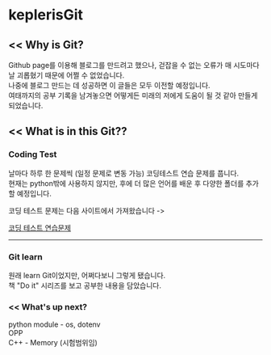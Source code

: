 # keplerisGit

## << Why is Git?

Github page를 이용해 블로그를 만드려고 했으나, 걷잡을 수 없는 오류가 매 시도마다 날 괴롭혔기 때문에 어쩔 수 없었습니다.  
나중에 블로그 만드는 데 성공하면 이 글들은 모두 이전할 예정입니다.  
여태까지의 공부 기록을 남겨놓으면 어떻게든 미래의 저에게 도움이 될 것 같아 만들게 되었습니다.  

## << What is in this Git??

### Coding Test

날마다 하루 한 문제씩 (일정 문제로 변동 가능) 코딩테스트 연습 문제를 풉니다.  
현재는 python밖에 사용하지 않지만, 후에 더 많은 언어를 배운 후 다양한 폴더를 추가할 예정입니다.

코딩 테스트 문제는 다음 사이트에서 가져왔습니다 ->  

[코딩 테스트 연습문제](https://school.programmers.co.kr/learn/challenges?order=recent&levels=1&languages=python3)

***

### Git learn

원래 learn Git이었지만, 어쩌다보니 그렇게 됐습니다.  
책 "Do it" 시리즈를 보고 공부한 내용을 담았습니다.

### << What's up next?

python module - os, dotenv  
OPP  
C++ - Memory (시험범위임)  